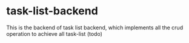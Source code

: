 # task-list-backend
This is the backend of task list backend, which implements all the crud operation to achieve all task-list (todo)

